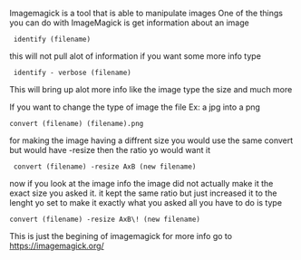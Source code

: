 Imagemagick is a tool that is able to manipulate images
One of the things you can do with ImageMagick is get information about an image
```
 identify (filename)
```
this will not pull alot of information if you want some more info type 
```
 identify - verbose (filename)
```
This will bring up alot more info like the image type the size and much more

If you want to change the type of image the file 
Ex: a jpg into a png 
```
convert (filename) (filename).png
```
for making the image having a diffrent size you would use the same convert but would have -resize then the ratio yo would want it

```
 convert (filename) -resize AxB (new filename)
```
now if you look at the image info the image did not actually make it the exact size you asked it.
it kept the same ratio but just increased it to the lenght yo set
to make it exactly what you asked all you have to do is type
```
convert (filename) -resize AxB\! (new filename)
```
This is just the begining of imagemagick for more info go to https://imagemagick.org/
